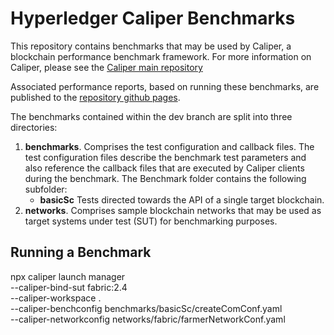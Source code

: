 # Hyperledger Caliper Benchmarks

This repository contains benchmarks that may be used by Caliper, a blockchain performance benchmark framework. For more information on Caliper, please see the [Caliper main repository](https://github.com/hyperledger/caliper/)

Associated performance reports, based on running these benchmarks, are published to the [repository github pages](https://hyperledger.github.io/caliper-benchmarks/).


The benchmarks contained within the dev branch are split into three directories:

1. **benchmarks**. Comprises the test configuration and callback files. The test configuration files describe the benchmark test parameters and also reference the callback files that are executed by Caliper clients during the benchmark. The Benchmark folder contains the following subfolder:
    - **basicSc** Tests directed towards the API of a single target blockchain.
2. **networks**. Comprises sample blockchain networks that may be used as target systems under test (SUT) for benchmarking purposes.

## Running a Benchmark

npx caliper launch manager \
    --caliper-bind-sut fabric:2.4 \
    --caliper-workspace . \
    --caliper-benchconfig benchmarks/basicSc/createComConf.yaml \
    --caliper-networkconfig networks/fabric/farmerNetworkConf.yaml